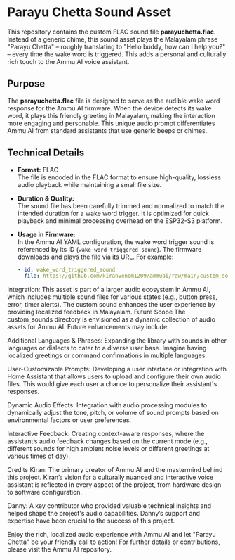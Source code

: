 # Parayu Chetta Sound Asset

This repository contains the custom FLAC sound file **parayuchetta.flac**. Instead of a generic chime, this sound asset plays the Malayalam phrase "Parayu Chetta" – roughly translating to "Hello buddy, how can I help you?" – every time the wake word is triggered. This adds a personal and culturally rich touch to the Ammu AI voice assistant.

## Purpose

The **parayuchetta.flac** file is designed to serve as the audible wake word response for the Ammu AI firmware. When the device detects its wake word, it plays this friendly greeting in Malayalam, making the interaction more engaging and personable. This unique audio prompt differentiates Ammu AI from standard assistants that use generic beeps or chimes.

## Technical Details

- **Format:** FLAC  
  The file is encoded in the FLAC format to ensure high-quality, lossless audio playback while maintaining a small file size.
  
- **Duration & Quality:**  
  The sound file has been carefully trimmed and normalized to match the intended duration for a wake word trigger. It is optimized for quick playback and minimal processing overhead on the ESP32-S3 platform.

- **Usage in Firmware:**  
  In the Ammu AI YAML configuration, the wake word trigger sound is referenced by its ID (`wake_word_triggered_sound`). The firmware downloads and plays the file via its URL. For example:
  
  ```yaml
  - id: wake_word_triggered_sound
    file: https://github.com/kiranvenom1209/ammuai/raw/main/custom_sounds/parayuchetta.flac
Integration:
This asset is part of a larger audio ecosystem in Ammu AI, which includes multiple sound files for various states (e.g., button press, error, timer alerts). The custom sound enhances the user experience by providing localized feedback in Malayalam.
Future Scope
The custom_sounds directory is envisioned as a dynamic collection of audio assets for Ammu AI. Future enhancements may include:

Additional Languages & Phrases:
Expanding the library with sounds in other languages or dialects to cater to a diverse user base. Imagine having localized greetings or command confirmations in multiple languages.

User-Customizable Prompts:
Developing a user interface or integration with Home Assistant that allows users to upload and configure their own audio files. This would give each user a chance to personalize their assistant's responses.

Dynamic Audio Effects:
Integration with audio processing modules to dynamically adjust the tone, pitch, or volume of sound prompts based on environmental factors or user preferences.

Interactive Feedback:
Creating context-aware responses, where the assistant’s audio feedback changes based on the current mode (e.g., different sounds for high ambient noise levels or different greetings at various times of day).

Credits
Kiran:
The primary creator of Ammu AI and the mastermind behind this project. Kiran’s vision for a culturally nuanced and interactive voice assistant is reflected in every aspect of the project, from hardware design to software configuration.

Danny:
A key contributor who provided valuable technical insights and helped shape the project's audio capabilities. Danny’s support and expertise have been crucial to the success of this project.

Enjoy the rich, localized audio experience with Ammu AI and let "Parayu Chetta" be your friendly call to action! For further details or contributions, please visit the Ammu AI repository.
